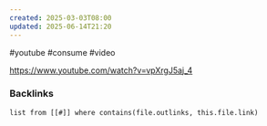 ```yaml
---
created: 2025-03-03T08:00
updated: 2025-06-14T21:20
---
```

#youtube #consume #video

https://www.youtube.com/watch?v=vpXrgJ5aj_4

### Backlinks
```dataview 
list from [[#]] where contains(file.outlinks, this.file.link)
```

